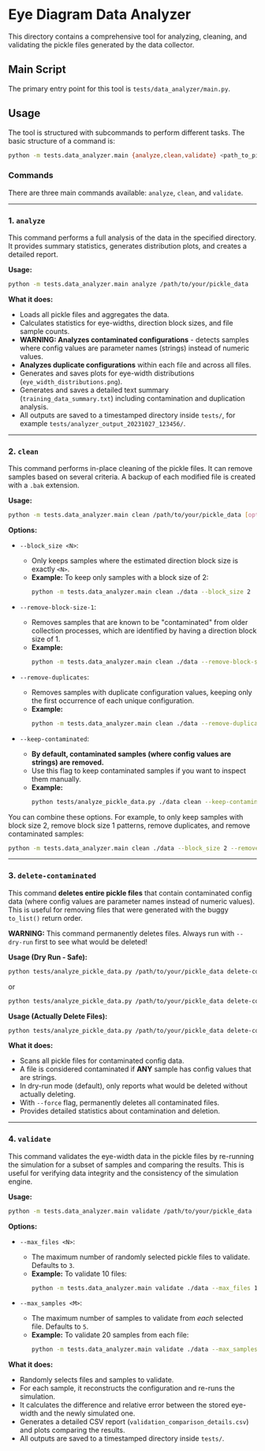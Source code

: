 # Eye Diagram Data Analyzer

This directory contains a comprehensive tool for analyzing, cleaning, and validating the pickle files generated by the data collector.

## Main Script

The primary entry point for this tool is `tests/data_analyzer/main.py`.

## Usage

The tool is structured with subcommands to perform different tasks. The basic structure of a command is:

```bash
python -m tests.data_analyzer.main {analyze,clean,validate} <path_to_pickle_dir> [options]
```

### Commands

There are three main commands available: `analyze`, `clean`, and `validate`.

---

### 1. `analyze`

This command performs a full analysis of the data in the specified directory. It provides summary statistics, generates distribution plots, and creates a detailed report.

**Usage:**
```bash
python -m tests.data_analyzer.main analyze /path/to/your/pickle_data
```

**What it does:**
-   Loads all pickle files and aggregates the data.
-   Calculates statistics for eye-widths, direction block sizes, and file sample counts.
-   **WARNING: Analyzes contaminated configurations** - detects samples where config values are parameter names (strings) instead of numeric values.
-   **Analyzes duplicate configurations** within each file and across all files.
-   Generates and saves plots for eye-width distributions (`eye_width_distributions.png`).
-   Generates and saves a detailed text summary (`training_data_summary.txt`) including contamination and duplication analysis.
-   All outputs are saved to a timestamped directory inside `tests/`, for example `tests/analyzer_output_20231027_123456/`.

---

### 2. `clean`

This command performs in-place cleaning of the pickle files. It can remove samples based on several criteria. A backup of each modified file is created with a `.bak` extension.

**Usage:**
```bash
python -m tests.data_analyzer.main clean /path/to/your/pickle_data [options]
```

**Options:**

-   `--block_size <N>`:
    -   Only keeps samples where the estimated direction block size is exactly `<N>`.
    -   **Example:** To keep only samples with a block size of 2:
        ```bash
        python -m tests.data_analyzer.main clean ./data --block_size 2
        ```

-   `--remove-block-size-1`:
    -   Removes samples that are known to be "contaminated" from older collection processes, which are identified by having a direction block size of 1.
    -   **Example:**
        ```bash
        python -m tests.data_analyzer.main clean ./data --remove-block-size-1
        ```

-   `--remove-duplicates`:
    -   Removes samples with duplicate configuration values, keeping only the first occurrence of each unique configuration.
    -   **Example:**
        ```bash
        python -m tests.data_analyzer.main clean ./data --remove-duplicates
        ```

-   `--keep-contaminated`:
    -   **By default, contaminated samples (where config values are strings) are removed.**
    -   Use this flag to keep contaminated samples if you want to inspect them manually.
    -   **Example:**
        ```bash
        python tests/analyze_pickle_data.py ./data clean --keep-contaminated
        ```

You can combine these options. For example, to only keep samples with block size 2, remove block size 1 patterns, remove duplicates, and remove contaminated samples:
```bash
python -m tests.data_analyzer.main clean ./data --block_size 2 --remove-block-size-1 --remove-duplicates
```

---

### 3. `delete-contaminated`

This command **deletes entire pickle files** that contain contaminated config data (where config values are parameter names instead of numeric values). This is useful for removing files that were generated with the buggy `to_list()` return order.

**WARNING:** This command permanently deletes files. Always run with `--dry-run` first to see what would be deleted!

**Usage (Dry Run - Safe):**
```bash
python tests/analyze_pickle_data.py /path/to/your/pickle_data delete-contaminated
```
or
```bash
python tests/analyze_pickle_data.py /path/to/your/pickle_data delete-contaminated --dry-run
```

**Usage (Actually Delete Files):**
```bash
python tests/analyze_pickle_data.py /path/to/your/pickle_data delete-contaminated --force
```

**What it does:**
-   Scans all pickle files for contaminated config data.
-   A file is considered contaminated if **ANY** sample has config values that are strings.
-   In dry-run mode (default), only reports what would be deleted without actually deleting.
-   With `--force` flag, permanently deletes all contaminated files.
-   Provides detailed statistics about contamination and deletion.

---

### 4. `validate`

This command validates the eye-width data in the pickle files by re-running the simulation for a subset of samples and comparing the results. This is useful for verifying data integrity and the consistency of the simulation engine.

**Usage:**
```bash
python -m tests.data_analyzer.main validate /path/to/your/pickle_data [options]
```

**Options:**

-   `--max_files <N>`:
    -   The maximum number of randomly selected pickle files to validate. Defaults to `3`.
    -   **Example:** To validate 10 files:
        ```bash
        python -m tests.data_analyzer.main validate ./data --max_files 10
        ```

-   `--max_samples <M>`:
    -   The maximum number of samples to validate from *each* selected file. Defaults to `5`.
    -   **Example:** To validate 20 samples from each file:
        ```bash
        python -m tests.data_analyzer.main validate ./data --max_samples 20
        ```

**What it does:**
-   Randomly selects files and samples to validate.
-   For each sample, it reconstructs the configuration and re-runs the simulation.
-   It calculates the difference and relative error between the stored eye-width and the newly simulated one.
-   Generates a detailed CSV report (`validation_comparison_details.csv`) and plots comparing the results.
-   All outputs are saved to a timestamped directory inside `tests/`.
